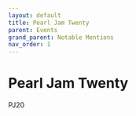 ```yaml
---
layout: default
title: Pearl Jam Twenty
parent: Events
grand_parent: Notable Mentions
nav_order: 1
---
```


# Pearl Jam Twenty

PJ20
